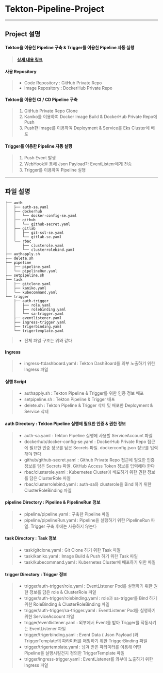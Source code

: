 # Tekton-Pipeline-Project

---

## Project 설명

#### Tekton을 이용한 Pipeline 구축 &amp; Trigger를 이용한 Pipeline 자동 실행
> #### [ 상세 내용 링크 ](https://velog.io/@lijahong/series/0%EB%B6%80%ED%84%B0-%EC%8B%9C%EC%9E%91%ED%95%98%EB%8A%94-TEKTON-%EA%B3%B5%EB%B6%80)

#### 사용 Repository
> - Code Repository : GitHub Private Repo
> - Image Repository : DockerHub Private Repo

#### Tekton을 이용한 CI / CD Pipeline 구축
> 1. GitHub Private Repo Clone
> 2. Kaniko를 이용하여 Docker Image Build & DockerHub Private Repo에 Push
> 3. Push한 Image를 이용하여 Deployment & Service를 Eks Cluster에 배포

#### Trigger를 이용한 Pipeline 자동 실행
> 1. Push Event 발생
> 2. WebHook을 통해 Json Payload가 EventListenr에게 전송
> 3. Trigger를 이용하여 Pipeline 실행

---

## 파일 설명

```shell
├── auth
│   ├── auth-sa.yaml
│   ├── dockerhub
│   │   └── docker-config-se.yaml
│   ├── github
│   │   └── github-secret.yaml
│   ├── gitlab
│   │   ├── git-ssl-se.yaml
│   │   └── gitlab-se.yaml
│   └── rbac
│       ├── clusterole.yaml
│       └── clusterrolebind.yaml
├── authapply.sh
├── delete.sh
├── pipeline
│   ├── pipeline.yaml
│   └── pipelineRun.yaml
├── setpipeline.sh
├── task
│   ├── gitclone.yaml
│   ├── kaniko.yaml
│   └── kubecommand.yaml
└── trigger
    ├── auth-trigger
    │   ├── role.yaml
    │   ├── rolebinding.yaml
    │   └── sa-trigger.yaml
    ├── eventlistener.yaml
    ├── ingress-trigger.yaml
    ├── trigerbinding.yaml
    └── trigertemplate.yaml
```
> - 전체 파일 구조는 위와 같다

#### Ingress
> - ingress-ttdashboard.yaml : Tekton DashBoard를 외부 노출하기 위한 Ingress 파일

#### 실행 Script
> - authapply.sh : Tekton Pipeline & Trigger를 위한 인증 정보 배포
> - setpipeline.sh : Tekton Pipeline & Trigger 배포
> - delete.sh : Tekton Pipeline & Trigger 삭제 및 배포한 Deployment & Service 삭제 

#### auth Directory : Tekton Pipeline 실행에 필요한 인증 & 권한 정보
> - auth-sa.yaml : Tekton Pipeline 실행에 사용할 ServiceAccount 파일
> - dockerhub/docker-config-se.yaml : DockerHub Private Repo 접근에 필요한 인증 정보를 담은 Secrets 파일. dockerconfig.json 정보를 입력해야 한다
> - github/github-secret.yaml : Github Private Repo 접근에 필요한 인증 정보를 담은 Secrets 파일. GitHub Access Token 정보를 입력해야 한다
> - rbac/clusterole.yaml : Kubernetes Cluster에 배포하기 위한 권한 정보를 담은 ClusterRole 파일
> - rbac/clusterrolebind.yaml : auth-sa와 clusterole을 Bind 하기 위한 ClusterRoleBinding 파일

#### pipeline Directory : Pipeline & PipelineRun 정보
> - pipeline/pipeline.yaml : 구축한 Pipeline 파일
> - pipeline/pipelineRun.yaml : Pipeline을 실행하기 위한 PipelineRun 파일. Trigger 구축 후에는 사용하지 않는다

#### task Directory : Task 정보
> - task/gitclone.yaml : Git Clone 하기 위한 Task 파일
> - task/kaniko.yaml : Image Build & Push 하기 위한 Task 파일
> - task/kubecommand.yaml : Kubernetes Cluster에 배포하기 위한 파일

#### trigger Directory : Trigger 정보
> - trigger/auth-trigger/role.yaml : EventListener Pod를 실행하기 위한 권한 정보를 담은 role & ClusterRole 파일
> - trigger/auth-trigger/rolebinding.yaml : role과 sa-trigger를 Bind 하기 위한 RoleBinding & ClusterRoleBinding 파일
> - trigger/auth-trigger/sa-trigger.yaml : EventListener Pod를 실행하기 위한 ServiceAccount 파일
> - trigger/eventlistener.yaml : 외부에서 Event를 받아 Trigger를 작동시키는 EventListener 파일
> - trigger/trigerbinding.yaml : Event Data ( Json Payload )와 TriggerTemplate의 파라미터를 매핑하기 위한 TriggerBinding 파일
> - trigger/trigertemplate.yaml : 넘겨 받은 파라미터를 이용해 어떤 Pipeline을 실행시킬건지 정의한 TriggerTemplate 파일
> - trigger/ingress-trigger.yaml : EventListener를 외부에 노출하기 위한 Ingress 파일
